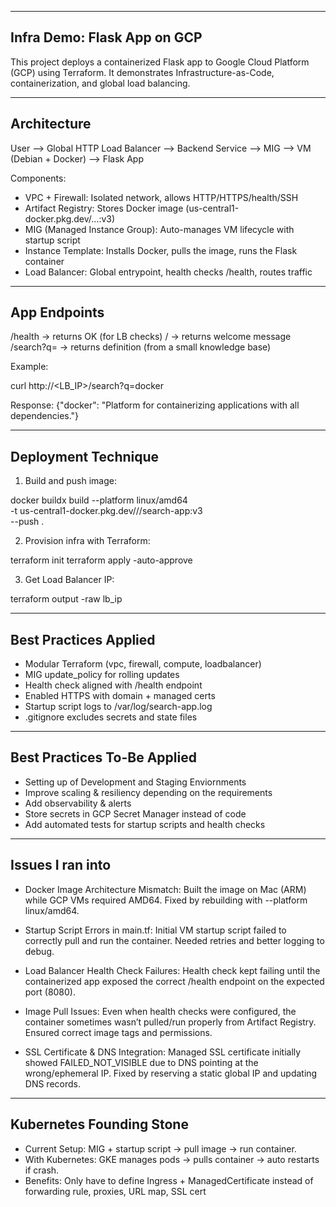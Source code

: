--------------------------------------------------
Infra Demo: Flask App on GCP
--------------------------------------------------

This project deploys a containerized Flask app to Google Cloud Platform (GCP) 
using Terraform. It demonstrates Infrastructure-as-Code, containerization, 
and global load balancing.


--------------------------------------------------
Architecture
--------------------------------------------------

User --> Global HTTP Load Balancer --> Backend Service --> MIG --> VM (Debian + Docker) --> Flask App

Components:
- VPC + Firewall: Isolated network, allows HTTP/HTTPS/health/SSH
- Artifact Registry: Stores Docker image (us-central1-docker.pkg.dev/...:v3)
- MIG (Managed Instance Group): Auto-manages VM lifecycle with startup script
- Instance Template: Installs Docker, pulls the image, runs the Flask container
- Load Balancer: Global entrypoint, health checks /health, routes traffic


--------------------------------------------------
App Endpoints
--------------------------------------------------

/health   -> returns OK (for LB checks)
/         -> returns welcome message
/search?q= -> returns definition (from a small knowledge base)

Example:

curl http://<LB_IP>/search?q=docker

Response:
{"docker": "Platform for containerizing applications with all dependencies."}


--------------------------------------------------
Deployment Technique
--------------------------------------------------

1. Build and push image:

docker buildx build --platform linux/amd64 \
  -t us-central1-docker.pkg.dev/<PROJECT>/<REPO>/search-app:v3 \
  --push .

2. Provision infra with Terraform:

terraform init
terraform apply -auto-approve

3. Get Load Balancer IP:

terraform output -raw lb_ip


--------------------------------------------------
Best Practices Applied
--------------------------------------------------

- Modular Terraform (vpc, firewall, compute, loadbalancer)
- MIG update_policy for rolling updates
- Health check aligned with /health endpoint
- Enabled HTTPS with domain + managed certs
- Startup script logs to /var/log/search-app.log
- .gitignore excludes secrets and state files

--------------------------------------------------
Best Practices To-Be Applied
--------------------------------------------------

- Setting up of Development and Staging Enviornments
- Improve scaling & resiliency depending on the requirements
- Add observability & alerts
- Store secrets in GCP Secret Manager instead of code
- Add automated tests for startup scripts and health checks


--------------------------------------------------
Issues I ran into
--------------------------------------------------

- Docker Image Architecture Mismatch:
  Built the image on Mac (ARM) while GCP VMs required AMD64. Fixed by rebuilding with --platform linux/amd64.

- Startup Script Errors in main.tf:
  Initial VM startup script failed to correctly pull and run the container. Needed retries and better logging to debug.

- Load Balancer Health Check Failures:
  Health check kept failing until the containerized app exposed the correct /health endpoint on the expected port (8080).

- Image Pull Issues:
  Even when health checks were configured, the container sometimes wasn’t pulled/run properly from Artifact Registry. Ensured correct image tags and permissions.

- SSL Certificate & DNS Integration:
  Managed SSL certificate initially showed FAILED_NOT_VISIBLE due to DNS pointing at the wrong/ephemeral IP. Fixed by reserving a static global IP and updating DNS records.


--------------------------------------------------
Kubernetes Founding Stone
--------------------------------------------------

- Current Setup: MIG + startup script → pull image → run container.
- With Kubernetes: GKE manages pods → pulls container → auto restarts if crash.
- Benefits: Only have to define Ingress + ManagedCertificate instead of forwarding rule, proxies, URL map, SSL cert
